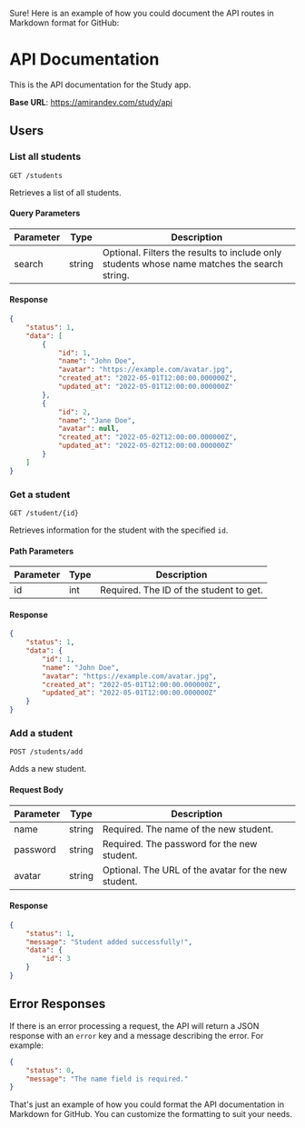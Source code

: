 Sure! Here is an example of how you could document the API routes in Markdown format for GitHub:

# API Documentation

This is the API documentation for the Study app.

**Base URL**: https://amirandev.com/study/api

## Users

### List all students

```
GET /students
```

Retrieves a list of all students.

#### Query Parameters

| Parameter | Type   | Description                                                                                          |
| --------- | ------ | ---------------------------------------------------------------------------------------------------- |
| search    | string | Optional. Filters the results to include only students whose name matches the search string.        |

#### Response

```json
{
    "status": 1,
    "data": [
        {
            "id": 1,
            "name": "John Doe",
            "avatar": "https://example.com/avatar.jpg",
            "created_at": "2022-05-01T12:00:00.000000Z",
            "updated_at": "2022-05-01T12:00:00.000000Z"
        },
        {
            "id": 2,
            "name": "Jane Doe",
            "avatar": null,
            "created_at": "2022-05-02T12:00:00.000000Z",
            "updated_at": "2022-05-02T12:00:00.000000Z"
        }
    ]
}
```

### Get a student

```
GET /student/{id}
```

Retrieves information for the student with the specified `id`.

#### Path Parameters

| Parameter | Type | Description                           |
| --------- | ---- | ------------------------------------- |
| id        | int  | Required. The ID of the student to get. |

#### Response

```json
{
    "status": 1,
    "data": {
        "id": 1,
        "name": "John Doe",
        "avatar": "https://example.com/avatar.jpg",
        "created_at": "2022-05-01T12:00:00.000000Z",
        "updated_at": "2022-05-01T12:00:00.000000Z"
    }
}
```

### Add a student

```
POST /students/add
```

Adds a new student.

#### Request Body

| Parameter | Type   | Description                                       |
| --------- | ------ | ------------------------------------------------- |
| name      | string | Required. The name of the new student.            |
| password  | string | Required. The password for the new student.       |
| avatar    | string | Optional. The URL of the avatar for the new student. |

#### Response

```json
{
    "status": 1,
    "message": "Student added successfully!",
    "data": {
        "id": 3
    }
}
```

## Error Responses

If there is an error processing a request, the API will return a JSON response with an `error` key and a message describing the error. For example:

```json
{
    "status": 0,
    "message": "The name field is required."
}
```

That's just an example of how you could format the API documentation in Markdown for GitHub. You can customize the formatting to suit your needs.
